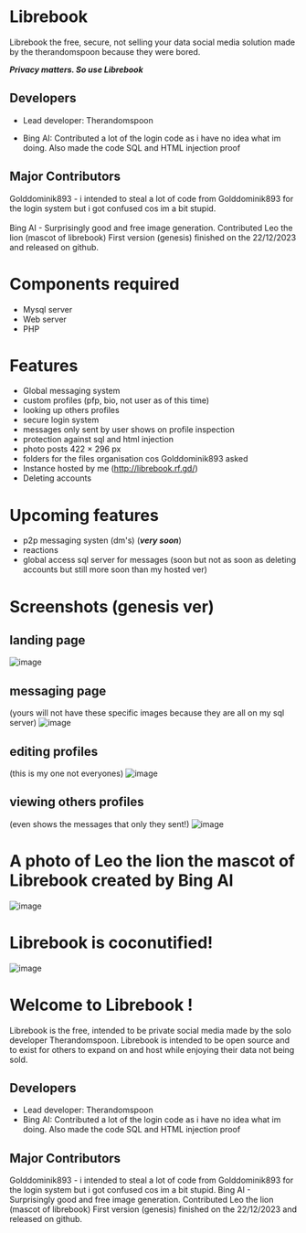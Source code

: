 # Librebook
Librebook the free, secure, not selling your data social media solution made by the therandomspoon because they were bored.

***Privacy matters. So use Librebook***

## Developers
- Lead developer: Therandomspoon

- Bing AI: Contributed a lot of the login code as i have no idea what im doing. Also made the code SQL and HTML injection proof
## Major Contributors
Golddominik893 - i intended to steal a lot of code from Golddominik893 for the login system but i got confused cos im a bit stupid.
<br>
<br>
Bing AI - Surprisingly good and free image generation. Contributed Leo the lion (mascot of librebook)
First version (genesis) finished on the 22/12/2023 and released on github.

# Components required
- Mysql server
- Web server
- PHP

# Features
- Global messaging system
- custom profiles (pfp, bio, not user as of this time)
- looking up others profiles
- secure login system
- messages only sent by user shows on profile inspection
- protection against sql and html injection
- photo posts 422 × 296 px
- folders for the files organisation cos Golddominik893 asked
- Instance hosted by me (http://librebook.rf.gd/)
- Deleting accounts

# Upcoming features
- p2p messaging systen (dm's) (***very soon***)
- reactions 
- global access sql server for messages (soon but not as soon as deleting accounts but still more soon than my hosted ver)

# Screenshots (genesis ver)
## landing page
![image](https://github.com/therandomspoon/librebook/assets/107148755/1435c08d-c005-4d60-9841-a5d7b7e78a37)

## messaging page
(yours will not have these specific images because they are all on my sql server)
![image](https://github.com/therandomspoon/librebook/assets/107148755/16f9243c-dcd2-43c1-b44e-8e25187341f9)

## editing profiles
(this is my one not everyones)
![image](https://github.com/therandomspoon/librebook/assets/107148755/c7b8a187-e5f9-4551-8ead-10fdfb6b2c6a)

## viewing others profiles
(even shows the messages that only they sent!)
![image](https://github.com/therandomspoon/librebook/assets/107148755/2bb4005d-b166-44d6-bb1f-4e9cd9558dc1)

# A photo of Leo the lion the mascot of Librebook created by Bing AI
![image](https://github.com/therandomspoon/librebook/assets/107148755/c567fff8-e94e-4654-b4e4-fd920a9aa745)


# Librebook is coconutified!
![image](https://github.com/therandomspoon/librebook/assets/107148755/a0875eba-ec0f-4446-a4a2-a227b5e39d61)


# Welcome to Librebook !
Librebook is the free, intended to be private social media made by the solo developer Therandomspoon. Librebook is intended to be open source and to exist for others to expand on and host while enjoying their data not being sold.</p>
## Developers
- Lead developer: Therandomspoon
- Bing AI: Contributed a lot of the login code as i have no idea what im doing. Also made the code SQL and HTML injection proof
## Major Contributors
Golddominik893 - i intended to steal a lot of code from Golddominik893 for the login system but i got confused cos im a bit stupid.
Bing AI - Surprisingly good and free image generation. Contributed Leo the lion (mascot of librebook)
First version (genesis) finished on the 22/12/2023 and released on github.
